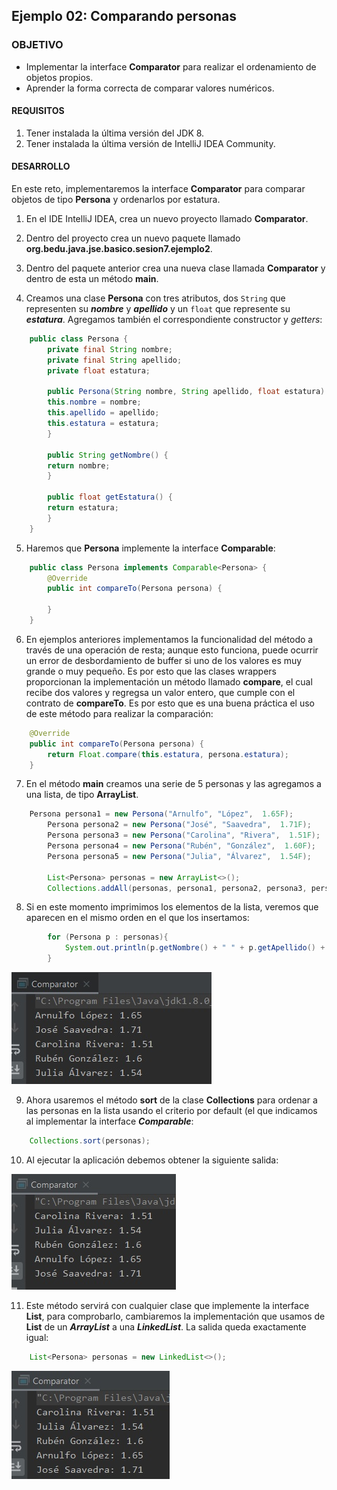 ## Ejemplo 02: Comparando personas

### OBJETIVO

- Implementar la interface **Comparator** para realizar el ordenamiento de objetos propios.
- Aprender la forma correcta de comparar valores numéricos.

#### REQUISITOS

1. Tener instalada la última versión del JDK 8.
2. Tener instalada la última versión de IntelliJ IDEA Community.

#### DESARROLLO

En este reto, implementaremos la interface **Comparator** para comparar objetos de tipo **Persona** y ordenarlos por estatura.

1. En el IDE IntelliJ IDEA, crea un nuevo proyecto llamado **Comparator**.

2. Dentro del proyecto crea un nuevo paquete llamado **org.bedu.java.jse.basico.sesion7.ejemplo2**.

3. Dentro del paquete anterior crea una nueva clase llamada **Comparator** y dentro de esta un método **main**.

4. Creamos una clase **Persona** con tres atributos, dos `String` que representen su ***nombre*** y ***apellido*** y un `float` que represente su ***estatura***. Agregamos también el correspondiente constructor y *getters*:
```java
	public class Persona {
	    private final String nombre;
	    private final String apellido;
	    private float estatura;

	    public Persona(String nombre, String apellido, float estatura) {
		this.nombre = nombre;
		this.apellido = apellido;
		this.estatura = estatura;
	    }

	    public String getNombre() {
		return nombre;
	    }

	    public float getEstatura() {
		return estatura;
	    }
	}
```
5. Haremos que **Persona** implemente la interface **Comparable**:

```java
	public class Persona implements Comparable<Persona> {
		@Override
		public int compareTo(Persona persona) {
		
		}
	}
```

6. En ejemplos anteriores implementamos la funcionalidad del método a través de una operación de resta; aunque esto funciona, puede ocurrir un error de desbordamiento de buffer si uno de los valores es muy grande o muy pequeño. Es por esto que las clases wrappers proporcionan la implementación un método llamado **compare**, el cual recibe dos valores y regregsa un valor entero, que cumple con el contrato de **compareTo**. Es por esto que es una buena práctica el uso de este método para realizar la comparación:
```java
    @Override
    public int compareTo(Persona persona) {
        return Float.compare(this.estatura, persona.estatura);
    }
```

7. En el método **main** creamos una serie de 5 personas y las agregamos a una lista, de tipo **ArrayList**.
```java
	Persona persona1 = new Persona("Arnulfo", "López",  1.65F);
        Persona persona2 = new Persona("José", "Saavedra",  1.71F);
        Persona persona3 = new Persona("Carolina", "Rivera",  1.51F);
        Persona persona4 = new Persona("Rubén", "González",  1.60F);
        Persona persona5 = new Persona("Julia", "Álvarez",  1.54F);

        List<Persona> personas = new ArrayList<>();
        Collections.addAll(personas, persona1, persona2, persona3, persona4, persona5);
```

8. Si en este momento imprimimos los elementos de la lista, veremos que aparecen en el mismo orden en el que los insertamos:

```java
        for (Persona p : personas){
            System.out.println(p.getNombre() + " " + p.getApellido() + ": " + p.getEstatura());
        }
```

![imagen](img/img_01.jpg)

9. Ahora usaremos el método **sort** de la clase **Collections** para ordenar a las personas en la lista usando el criterio por default (el que indicamos al implementar la interface ***Comparable***:

```java
	Collections.sort(personas);
```

10. Al ejecutar la aplicación debemos obtener la siguiente salida:

![imagen](img/img_02.jpg)

11. Este método servirá con cualquier clase que implemente la interface **List**, para comprobarlo, cambiaremos la implementación que usamos de **List** de un ***ArrayList*** a una ***LinkedList***. La salida queda exactamente igual:

```java
	List<Persona> personas = new LinkedList<>();
```

![imagen](img/img_03.jpg)
